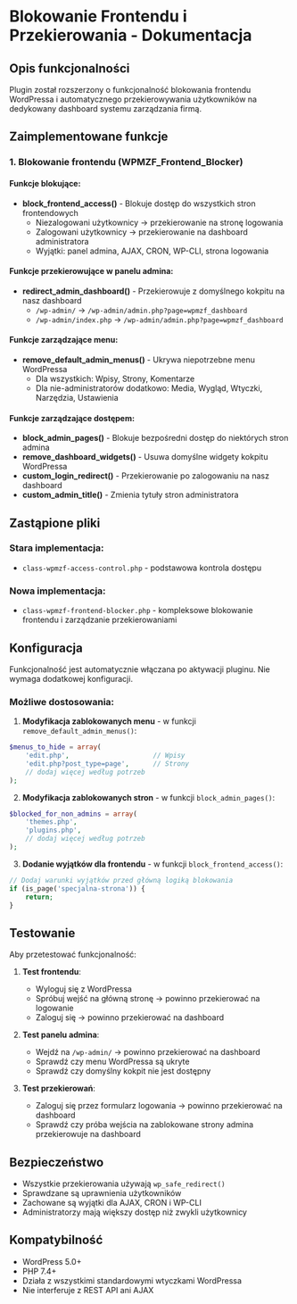 # Blokowanie Frontendu i Przekierowania - Dokumentacja

## Opis funkcjonalności

Plugin został rozszerzony o funkcjonalność blokowania frontendu WordPressa i automatycznego przekierowywania użytkowników na dedykowany dashboard systemu zarządzania firmą.

## Zaimplementowane funkcje

### 1. Blokowanie frontendu (WPMZF_Frontend_Blocker)

#### Funkcje blokujące:
- **block_frontend_access()** - Blokuje dostęp do wszystkich stron frontendowych
  - Niezalogowani użytkownicy → przekierowanie na stronę logowania
  - Zalogowani użytkownicy → przekierowanie na dashboard administratora
  - Wyjątki: panel admina, AJAX, CRON, WP-CLI, strona logowania

#### Funkcje przekierowujące w panelu admina:
- **redirect_admin_dashboard()** - Przekierowuje z domyślnego kokpitu na nasz dashboard
  - `/wp-admin/` → `/wp-admin/admin.php?page=wpmzf_dashboard`
  - `/wp-admin/index.php` → `/wp-admin/admin.php?page=wpmzf_dashboard`

#### Funkcje zarządzające menu:
- **remove_default_admin_menus()** - Ukrywa niepotrzebne menu WordPressa
  - Dla wszystkich: Wpisy, Strony, Komentarze
  - Dla nie-administratorów dodatkowo: Media, Wygląd, Wtyczki, Narzędzia, Ustawienia

#### Funkcje zarządzające dostępem:
- **block_admin_pages()** - Blokuje bezpośredni dostęp do niektórych stron admina
- **remove_dashboard_widgets()** - Usuwa domyślne widgety kokpitu WordPressa
- **custom_login_redirect()** - Przekierowanie po zalogowaniu na nasz dashboard
- **custom_admin_title()** - Zmienia tytuły stron administratora

## Zastąpione pliki

### Stara implementacja:
- `class-wpmzf-access-control.php` - podstawowa kontrola dostępu

### Nowa implementacja:
- `class-wpmzf-frontend-blocker.php` - kompleksowe blokowanie frontendu i zarządzanie przekierowaniami

## Konfiguracja

Funkcjonalność jest automatycznie włączana po aktywacji pluginu. Nie wymaga dodatkowej konfiguracji.

### Możliwe dostosowania:

1. **Modyfikacja zablokowanych menu** - w funkcji `remove_default_admin_menus()`:
```php
$menus_to_hide = array(
    'edit.php',                     // Wpisy
    'edit.php?post_type=page',      // Strony
    // dodaj więcej według potrzeb
);
```

2. **Modyfikacja zablokowanych stron** - w funkcji `block_admin_pages()`:
```php
$blocked_for_non_admins = array(
    'themes.php',
    'plugins.php',
    // dodaj więcej według potrzeb
);
```

3. **Dodanie wyjątków dla frontendu** - w funkcji `block_frontend_access()`:
```php
// Dodaj warunki wyjątków przed główną logiką blokowania
if (is_page('specjalna-strona')) {
    return;
}
```

## Testowanie

Aby przetestować funkcjonalność:

1. **Test frontendu**:
   - Wyloguj się z WordPressa
   - Spróbuj wejść na główną stronę → powinno przekierować na logowanie
   - Zaloguj się → powinno przekierować na dashboard

2. **Test panelu admina**:
   - Wejdź na `/wp-admin/` → powinno przekierować na dashboard
   - Sprawdź czy menu WordPressa są ukryte
   - Sprawdź czy domyślny kokpit nie jest dostępny

3. **Test przekierowań**:
   - Zaloguj się przez formularz logowania → powinno przekierować na dashboard
   - Sprawdź czy próba wejścia na zablokowane strony admina przekierowuje na dashboard

## Bezpieczeństwo

- Wszystkie przekierowania używają `wp_safe_redirect()` 
- Sprawdzane są uprawnienia użytkowników
- Zachowane są wyjątki dla AJAX, CRON i WP-CLI
- Administratorzy mają większy dostęp niż zwykli użytkownicy

## Kompatybilność

- WordPress 5.0+
- PHP 7.4+
- Działa z wszystkimi standardowymi wtyczkami WordPressa
- Nie interferuje z REST API ani AJAX
